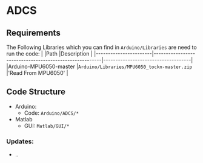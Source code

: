 # ADCS

## Requirements

The Following Libraries which you can find in `Arduino/Libraries` are need to run the code:
|                	    |Path                                                    |Description                         |
|-----------------------|--------------------------------------------------------|------------------------------------|
|Arduino-MPU6050-master |`Arduino/Libraries/MPU6050_tockn-master.zip`            |'Read From MPU6050'                 |

##  Code Structure
+ Arduino:
	+ Code: `Arduino/ADCS/*`
+ Matlab
	+ GUI: `Matlab/GUI/*`


### Updates:
- ..
